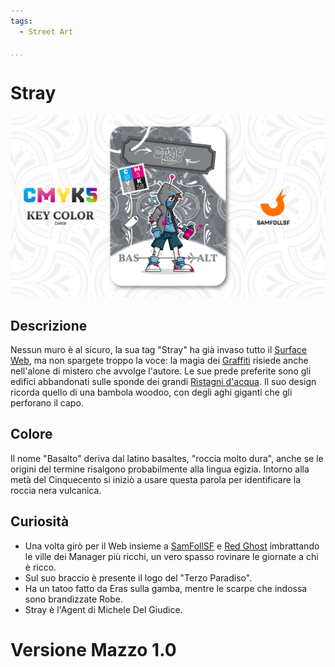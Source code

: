 ```yaml
---
tags:
  - Street Art

...
```


# Stray

![stray](../eg/K/stray.jpg)

## Descrizione

Nessun muro è al sicuro, la sua tag "Stray" ha già invaso tutto il [Surface Web](../Remix/deep.md), ma non spargete troppo la voce: la magia dei [Graffiti](../Remix/graffiti.md) risiede anche nell'alone di mistero che avvolge l'autore. Le sue prede preferite sono gli edifici abbandonati sulle sponde dei grandi [Ristagni d'acqua](../Remix/frutiger.md). Il suo design ricorda quello di una bambola woodoo, con degli aghi giganti che gli perforano il capo.

## Colore

Il nome "Basalto" deriva dal latino basaltes, "roccia molto dura", anche se le origini del termine risalgono probabilmente alla lingua egizia. Intorno alla metà del Cinquecento si iniziò a usare questa parola per identificare la roccia nera vulcanica.

## Curiosità

- Una volta girò per il Web insieme a [SamFollSF](../Remix/samfollsf.md) e [Red Ghost](../Giallo/redghost.md) imbrattando le ville dei Manager più ricchi, un vero spasso rovinare le giornate a chi è ricco.
- Sul suo braccio è presente il logo del "Terzo Paradiso".
- Ha un tatoo fatto da Eras sulla gamba, mentre le scarpe che indossa sono brandizzate Robe.
- Stray è l'Agent di Michele Del Giudice.

# Versione Mazzo 1.0